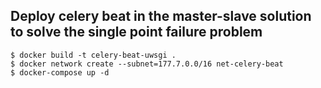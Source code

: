 ## Deploy celery beat in the master-slave solution to solve the single point failure problem


```shell
$ docker build -t celery-beat-uwsgi .
$ docker network create --subnet=177.7.0.0/16 net-celery-beat
$ docker-compose up -d
```